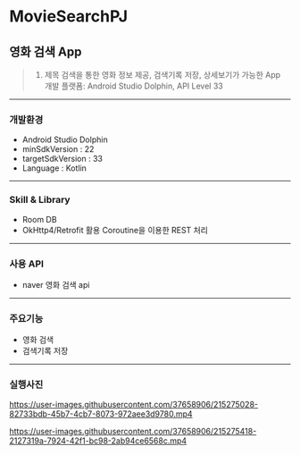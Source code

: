 # MovieSearchPJ
## 영화 검색 App  
> 1. 제목 검색을 통한 영화 정보 제공, 검색기록 저장, 상세보기가 가능한 App   
> 개발 플랫폼:  Android Studio Dolphin, API Level 33
------------
### 개발환경
+ Android Studio Dolphin  
+ minSdkVersion : 22  
+ targetSdkVersion : 33 
+ Language : Kotlin 
------------
### Skill & Library
+ Room DB 
+ OkHttp4/Retrofit 활용 Coroutine을 이용한 REST 처리 
------------
### 사용 API
+ naver 영화 검색 api
------------  
### 주요기능
+ 영화 검색 
+ 검색기록 저장 
------------
### 실행사진

https://user-images.githubusercontent.com/37658906/215275028-82733bdb-45b7-4cb7-8073-972aee3d9780.mp4

https://user-images.githubusercontent.com/37658906/215275418-2127319a-7924-42f1-bc98-2ab94ce6568c.mp4




